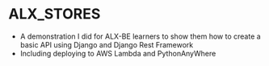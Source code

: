 # ALX_STORES

- A demonstration I did for ALX-BE learners to show them how to create a basic API using Django and Django Rest Framework
- Including deploying to AWS Lambda and PythonAnyWhere
